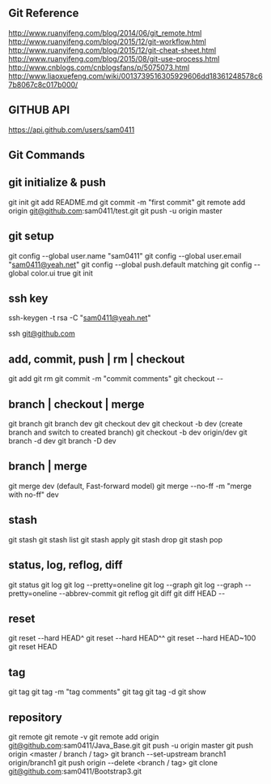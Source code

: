 ## Git Reference
http://www.ruanyifeng.com/blog/2014/06/git_remote.html
http://www.ruanyifeng.com/blog/2015/12/git-workflow.html
http://www.ruanyifeng.com/blog/2015/12/git-cheat-sheet.html
http://www.ruanyifeng.com/blog/2015/08/git-use-process.html
http://www.cnblogs.com/cnblogsfans/p/5075073.html
http://www.liaoxuefeng.com/wiki/0013739516305929606dd18361248578c67b8067c8c017b000/

## GITHUB API
https://api.github.com/users/sam0411  


## Git Commands

## git initialize & push
git init
git add README.md
git commit -m "first commit"
git remote add origin git@github.com:sam0411/test.git
git push -u origin master

## git setup
git config --global user.name "sam0411"
git config --global user.email "sam0411@yeah.net"
git config --global push.default matching
git config --global color.ui true
git init


## ssh key
ssh-keygen -t rsa -C "sam0411@yeah.net"

ssh git@github.com

## add, commit, push | rm | checkout
git add <file name to add to git>
git rm <file name to remove to git>
git commit -m "commit comments"
git checkout -- <file name to revert>


## branch | checkout | merge
git branch
git branch dev
git checkout dev
git checkout -b dev (create branch and switch to created branch)
git checkout -b dev origin/dev
git branch -d dev
git branch -D dev

## branch | merge
git merge dev (default, Fast-forward model)
git merge --no-ff -m "merge with no-ff" dev


## stash
git stash
git stash list
git stash apply
git stash drop
git stash pop


## status, log, reflog, diff
git status
git log
git log --pretty=oneline
git log --graph
git log --graph --pretty=oneline --abbrev-commit
git reflog
git diff <file name to compare with latest>
git diff HEAD -- <file name to compare with latest>


## reset
git reset --hard HEAD^
git reset --hard HEAD^^
git reset --hard HEAD~100
git reset HEAD <file name to revert>



## tag
git tag
git tag <tag name> -m "tag comments"
git tag <tag name> <sh1 ref>
git tag -d <tag name>
git show <tag name>




## repository
git remote
git remote -v
git remote add origin git@github.com:sam0411/Java_Base.git
git push -u origin master
git push origin <master / branch / tag>
git branch --set-upstream branch1 origin/branch1
git push origin --delete <branch / tag>
git clone git@github.com:sam0411/Bootstrap3.git